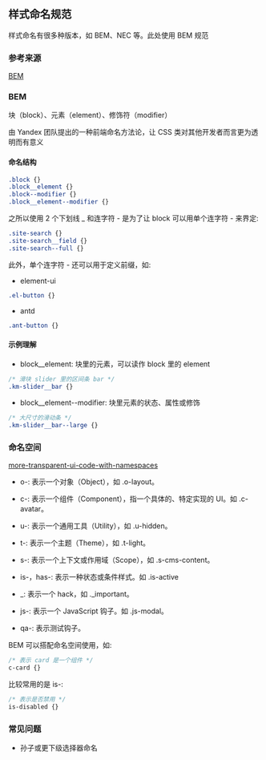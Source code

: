 ## 样式命名规范

样式命名有很多种版本，如 BEM、NEC 等。此处使用 BEM 规范

### 参考来源

[BEM](https://github.com/zhaotoday/bem)

### BEM

块（block）、元素（element）、修饰符（modifier）

由 Yandex 团队提出的一种前端命名方法论，让 CSS 类对其他开发者而言更为透明而有意义

#### 命名结构

```css
.block {}
.block__element {}
.block--modifier {}
.block__element--modifier {}
```

之所以使用 2 个下划线 _ 和连字符 - 是为了让 block 可以用单个连字符 - 来界定: 

```css
.site-search {}
.site-search__field {}
.site-search--full {}
```

此外，单个连字符 - 还可以用于定义前缀，如:

- element-ui

```css
.el-button {}
```

- antd

```css
.ant-button {}
```

#### 示例理解

- block__element: 块里的元素，可以读作 block 里的 element

```css
/* 滑块 slider 里的区间条 bar */
.km-slider__bar {}
```

- block__element--modifier: 块里元素的状态、属性或修饰

```css
/* 大尺寸的滑动条 */
.km-slider__bar--large {}
```

### 命名空间

[more-transparent-ui-code-with-namespaces](https://csswizardry.com/2015/03/more-transparent-ui-code-with-namespaces/)

- o-: 表示一个对象（Object），如 .o-layout。

- c-: 表示一个组件（Component），指一个具体的、特定实现的 UI。如 .c-avatar。

- u-: 表示一个通用工具（Utility），如 .u-hidden。

- t-: 表示一个主题（Theme），如 .t-light。

- s-: 表示一个上下文或作用域（Scope），如 .s-cms-content。

- is-，has-: 表示一种状态或条件样式。如 .is-active

- _: 表示一个 hack，如 ._important。

- js-: 表示一个 JavaScript 钩子。如 .js-modal。

- qa-: 表示测试钩子。

BEM 可以搭配命名空间使用，如:

```css
/* 表示 card 是一个组件 */
c-card {}
```

比较常用的是 is-:

```css
/* 表示是否禁用 */
is-disabled {}
```

### 常见问题

- 孙子或更下级选择器命名

